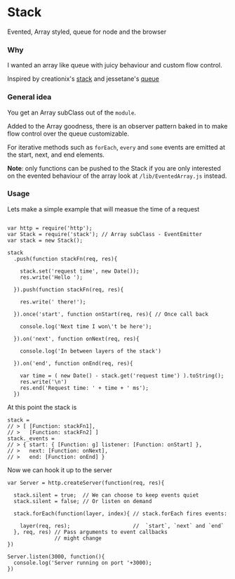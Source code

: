 # Stack

 Evented, Array styled, queue for node and the browser

### Why
  I wanted an array like queue with juicy behaviour and custom flow control.

  Inspired by creationix's [stack](https://www.npmjs.org/package/stack)
  and jessetane's [queue](https://www.npmjs.org/package/queue)

### General idea
  You get an Array subClass out of the `module`.

  Added to the Array goodness, there is an observer pattern baked in to make
  flow control over the queue customizable.

  For iterative methods such as `forEach`, `every` and `some` events are emitted
  at the start, next, and end elements.

  <b>Note</b>: only functions can be pushed to the Stack if you are only interested
  on the evented behaviour of the array look at `/lib/EventedArray.js` instead.

### Usage

 Lets make a simple example that will measue the time of a request

```

var http = require('http');
var Stack = require('stack'); // Array subClass - EventEmitter
var stack = new Stack();

stack
  .push(function stackFn(req, res){

    stack.set('request time', new Date());
    res.write('Hello ');

  }).push(function stackFn(req, res){

    res.write(' there!');

  }).once('start', function onStart(req, res){ // Once call back

    console.log('Next time I won\'t be here');

  }).on('next', function onNext(req, res){

    console.log('In between layers of the stack')

  }).on('end', function onEnd(req, res){

    var time = ( new Date() - stack.get('request time') ).toString();
    res.write('\n')
    res.end('Request time: ' + time + ' ms');
  })

```

At this point the stack is
```
stack =
// > [ [Function: stackFn1],
// >   [Function: stackFn2] ]
stack._events =
// > { start: { [Function: g] listener: [Function: onStart] },
// >   next: [Function: onNext],
// >   end: [Function: onEnd] }
```

Now we can hook it up to the server
```
var Server = http.createServer(function(req, res){

  stack.silent = true;  // We can choose to keep events quiet
  stack.silent = false; // Or listen on demand

  stack.forEach(function(layer, index){ // stack.forEach fires events:

    layer(req, res);                    //  `start`, `next` and `end`
  }, req, res) // Pass arguments to event callbacks
               // might change
})

Server.listen(3000, function(){
  console.log('Server running on port '+3000);
})
```